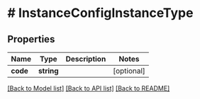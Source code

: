# # InstanceConfigInstanceType

## Properties

Name | Type | Description | Notes
------------ | ------------- | ------------- | -------------
**code** | **string** |  | [optional]

[[Back to Model list]](../../README.md#models) [[Back to API list]](../../README.md#endpoints) [[Back to README]](../../README.md)
